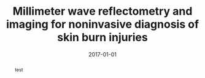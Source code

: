 ---
draft: false
doi: 10.1109/TIM.2016.2620778
title: Millimeter wave reflectometry and imaging for noninvasive diagnosis of skin burn injuries
publication_types: ["Journal Paper"]
authors:
  - Yuan Gao
  - Reza Zoughi
publication: In *IEEE Transactions on Instrumentation and Measurement*
publication_short: In *IEEE Transactions on Instrumentation and Measurement*
abstract: test
summary: mmWave Skin Burn 
tags: [J1]
featured: false
image:
  filename: featured
  focal_point: Smart
  preview_only: false
date: 2017-01-01
---